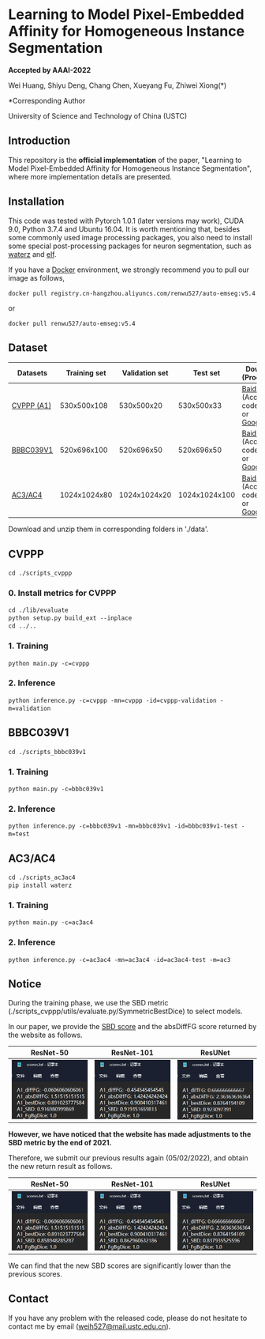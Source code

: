 # Learning to Model Pixel-Embedded Affinity for Homogeneous Instance Segmentation

**Accepted by AAAI-2022**



Wei Huang, Shiyu Deng, Chang Chen, Xueyang Fu, Zhiwei Xiong(*)

*Corresponding Author

University of Science and Technology of China (USTC)



## Introduction

This repository is the **official implementation** of the paper, "Learning to Model Pixel-Embedded Affinity for Homogeneous Instance Segmentation", where more implementation details are presented.



## Installation

This code was tested with Pytorch 1.0.1 (later versions may work), CUDA 9.0, Python 3.7.4 and Ubuntu 16.04. It is worth mentioning that, besides some commonly used image processing packages, you also need to install some special post-processing packages for neuron segmentation, such as [waterz](https://github.com/funkey/waterz) and [elf](https://github.com/constantinpape/elf).

If you have a [Docker](https://www.docker.com/) environment, we strongly recommend you to pull our image as follows,

```shell
docker pull registry.cn-hangzhou.aliyuncs.com/renwu527/auto-emseg:v5.4
```

or

```shell
docker pull renwu527/auto-emseg:v5.4
```



## Dataset

| Datasets                                                     | Training set | Validation set | Test set      | Download (Processed)                                         |
| ------------------------------------------------------------ | ------------ | -------------- | ------------- | ------------------------------------------------------------ |
| [CVPPP (A1)](https://competitions.codalab.org/competitions/18405) | 530x500x108  | 530x500x20     | 530x500x33    | [BaiduYun](https://pan.baidu.com/s/1fH5ek1Zy5pz5R0HQfaUbTg) (Access code: weih) or [GoogleDrive](https://drive.google.com/drive/folders/1IsPmaBjDXkSyzPXKjB4GIwHb_5pVVXBe?usp=sharing) |
| [BBBC039V1](https://bbbc.broadinstitute.org/BBBC039)         | 520x696x100  | 520x696x50     | 520x696x50    | [BaiduYun](https://pan.baidu.com/s/1S2tYjfN4-mMIRgnxfY8QsQ) (Access code: weih) or [GoogleDrive](https://drive.google.com/drive/folders/1IsPmaBjDXkSyzPXKjB4GIwHb_5pVVXBe?usp=sharing) |
| [AC3/AC4](https://software.rc.fas.harvard.edu/lichtman/vast/<br/>AC3AC4Package.zip) | 1024x1024x80 | 1024x1024x20   | 1024x1024x100 | [BaiduYun](https://pan.baidu.com/s/1rY6MlALpzvkYTgn04qghjQ) (Access code: weih) or [GoogleDrive](https://drive.google.com/drive/folders/1IsPmaBjDXkSyzPXKjB4GIwHb_5pVVXBe?usp=sharing) |

Download and unzip them in corresponding folders in './data'.



## CVPPP

```she
cd ./scripts_cvppp
```

### 0. Install metrics for CVPPP

```she
cd ./lib/evaluate
python setup.py build_ext --inplace
cd ../..
```

### 1. Training

```shell
python main.py -c=cvppp
```

### 2. Inference

```shell
python inference.py -c=cvppp -mn=cvppp -id=cvppp-validation -m=validation
```



## BBBC039V1

```shell
cd ./scripts_bbbc039v1
```

### 1. Training

```shell
python main.py -c=bbbc039v1
```

### 2. Inference

```shell
python inference.py -c=bbbc039v1 -mn=bbbc039v1 -id=bbbc039v1-test -m=test
```



## AC3/AC4

```shell
cd ./scripts_ac3ac4
pip install waterz
```

### 1. Training

```shell
python main.py -c=ac3ac4
```

### 2. Inference

```shell
python inference.py -c=ac3ac4 -mn=ac3ac4 -id=ac3ac4-test -m=ac3
```



## Notice

During the training phase, we use the SBD metric (./scripts_cvppp/utils/evaluate.py/SymmetricBestDice) to select models.

In our paper, we provide the [SBD score](https://competitions.codalab.org/competitions/18405#learn_the_details-evaluation) and the absDiffFG score returned by the website as follows.

| ResNet-50                      | ResNet-101                      | ResUNet                       |
| ------------------------------ | ------------------------------- | ----------------------------- |
| ![](./images/ResNet50-old.png) | ![](./images/ResNet101-old.png) | ![](./images/ResUNet-old.png) |

**However, we have noticed that the website has made adjustments to the SBD metric by the end of 2021.**

Therefore, we submit our previous results again (05/02/2022), and obtain the new return result as follows.

| ResNet-50                      | ResNet-101                      | ResUNet                       |
| ------------------------------ | ------------------------------- | ----------------------------- |
| ![](./images/ResNet50-new.png) | ![](./images/ResNet101-new.png) | ![](./images/ResUNet-new.png) |

We can find that the new SBD scores are significantly lower than the previous scores.



## Contact

If you have any problem with the released code, please do not hesitate to contact me by email (weih527@mail.ustc.edu.cn).

